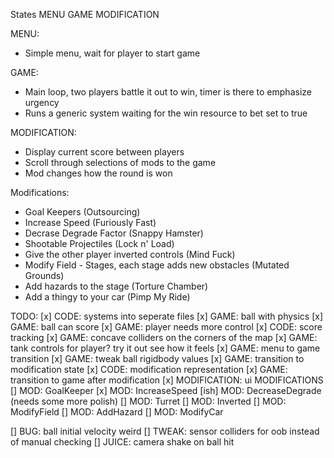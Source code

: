 States
MENU
GAME
MODIFICATION

MENU:

-   Simple menu, wait for player to start game

GAME:

-   Main loop, two players battle it out to win, timer is there to emphasize urgency
-   Runs a generic system waiting for the win resource to bet set to true

MODIFICATION:

-   Display current score between players
-   Scroll through selections of mods to the game
-   Mod changes how the round is won

Modifications:

-   Goal Keepers (Outsourcing)
-   Increase Speed (Furiously Fast)
-   Decrase Degrade Factor (Snappy Hamster)
-   Shootable Projectiles (Lock n' Load)
-   Give the other player inverted controls (Mind Fuck)
-   Modify Field - Stages, each stage adds new obstacles (Mutated Grounds)
-   Add hazards to the stage (Torture Chamber)
-   Add a thingy to your car (Pimp My Ride)

TODO:
[x] CODE: systems into seperate files
[x] GAME: ball with physics
[x] GAME: ball can score
[x] GAME: player needs more control
[x] CODE: score tracking
[x] GAME: concave colliders on the corners of the map
[x] GAME: tank controls for player? try it out see how it feels
[x] GAME: menu to game transition
[x] GAME: tweak ball rigidbody values
[x] GAME: transition to modification state
[x] CODE: modification representation
[x] GAME: transition to game after modification
[x] MODIFICATION: ui
MODIFICATIONS
[] MOD: GoalKeeper
[x] MOD: IncreaseSpeed
[ish] MOD: DecreaseDegrade (needs some more polish)
[] MOD: Turret
[] MOD: Inverted
[] MOD: ModifyField
[] MOD: AddHazard
[] MOD: ModifyCar

[] BUG: ball initial velocity weird
[] TWEAK: sensor colliders for oob instead of manual checking
[] JUICE: camera shake on ball hit
